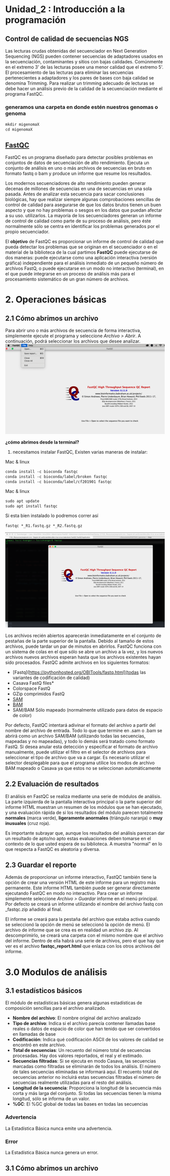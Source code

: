 # Unidad_2 : Introducción a la programación

##  Control de calidad de secuencias NGS

Las lecturas crudas obtenidas del secuenciador en Next Generation Sequencing (NGS) pueden contener secuencias de adaptadores usados en la secuenciación, contaminantes y sitios con bajas calidades.
Comúnmente en el extremo 3' de las lecturas posee una menor calidad que el extremo 5'.
El procesamiento de las lecturas para eliminar las secuencias pertenecientes a adaptadores y los pares de bases con baja calidad se denomina Trimming.
Para realizar un trimming adecuado de lecturas se debe hacer un análisis previo de la calidad de la secuenciación mediante el programa FastQC.

### generamos una carpeta en donde estén nuestros genomas o genoma

```
mkdir migenomaX
cd migenomaX
```

##  [FastQC](https://www.bioinformatics.babraham.ac.uk/projects/fastqc/)

FastQC es un programa diseñado para detectar posibles problemas en conjuntos de datos de secuenciación de alto rendimiento. Ejecuta un conjunto de análisis en uno o más archivos de secuencias en bruto en formato fastq o bam y produce un informe que resume los resultados.

Los modernos secuenciadores de alto rendimiento pueden generar decenas de millones de secuencias en una de secuencias en una sola pasada. Antes de analizar esta secuencia para sacar conclusiones biológicas, hay que realizar siempre algunas comprobaciones sencillas de control de calidad para asegurarse de que los datos brutos tienen un buen aspecto y que no hay problemas o sesgos en los datos que puedan afectar a su uso.
utilizarlos.
La mayoría de los secuenciadores generan un informe de control de calidad como parte de su proceso de análisis, pero éste normalmente sólo se centra en identificar los problemas generados por el propio secuenciador.

El **objetivo** de FastQC es proporcionar un informe de control de calidad que pueda detectar los problemas que se originan en el secuenciador o en el material de la biblioteca de la cual partimos
**FastQC** puede ejecutarse de dos maneras: puede ejecutarse como una aplicación interactiva (versión gráfica) independiente para el análisis inmediato de un pequeño número de archivos FastQ, o puede ejecutarse en un modo no interactivo (terminal), en el que puede integrarse en un proceso de análisis más para el procesamiento sistemático de un gran número de archivos.


# 2. Operaciones básicas
## 2.1 Cómo abrimos un archivo

Para abrir uno o más archivos de secuencia de forma interactiva, simplemente ejecute el programa y seleccione *Archivo > Abrir*.
A continuación, podrá seleccionar los archivos que desee analizar.
![figura_1.png](figura_1.png)

**¿cómo abrimos desde la terminal?**

1) necesitamos instalar FastQC, Existen varias maneras de instalar:

Mac & linux
```
conda install -c bioconda fastqc
conda install -c bioconda/label/broken fastqc
conda install -c bioconda/label/cf201901 fastqc
```
Mac & linux
```
sudo apt update
sudo apt install fastqc
```

 Si esta bien instalado lo podremos correr así

 `fastqc *_R1.fastq.gz *_R2.fastq.gz`

![figura_2.png](figura_2.png)


Los archivos recién abiertos aparecerán inmediatamente en el conjunto de pestañas de la parte superior de la pantalla.
Debido al tamaño de estos archivos, puede tardar un par de minutos en abrirlos. FastQC
funciona con un sistema de colas en el que sólo se abre un archivo a la vez, y los nuevos archivos
nuevos archivos esperan hasta que los archivos existentes hayan sido procesados.
FastQC admite archivos en los siguientes formatos:

* [Fastq](https://pythonhosted.org/OBITools/fastq.html](todas las variantes de codificación de calidad)
* Casava FastQ files*
* Colorspace FastQ
* GZip comprimidos FastQ
* [SAM](https://en.wikipedia.org/wiki/SAM_file_format)
* [BAM](https://support.illumina.com/help/BS_App_RNASeq_Alignment_OLH_1000000006112/Content/Source/Informatics/BAM-Format.htm#)
* SAM/BAM Sólo mapeado (normalmente utilizado para datos de espacio de color)

Por defecto, FastQC intentará adivinar el formato del archivo a partir del nombre del archivo de entrada. Todo lo que
que termine en .sam o .bam se abrirá como un archivo SAM/BAM (utilizando todas las secuencias, mapeadas
y no mapeadas), y todo lo demás será tratado como formato FastQ. Si desea
anular esta detección y especificar el formato de archivo manualmente, puede utilizar el filtro
en el selector de archivos para seleccionar el tipo de archivo que va a cargar. Es necesario
utilizar el selector desplegable para que el programa utilice los modos de archivo BAM mapeado o Casava
ya que estos no se seleccionan automáticamente

## 2.2 Evaluación de resultados

El análisis en FastQC se realiza mediante una serie de módulos de análisis. La parte izquierda
de la pantalla interactiva principal o la parte superior del informe HTML muestran un resumen de los
módulos que se han ejecutado, y una evaluación rápida de si los resultados del módulo
parecen totalmente **normales** (marca verde), **ligeramente anormales** (triángulo naranja) o **muy inusuales** (cruz roja).

Es importante subrayar que, aunque los resultados del análisis parezcan dar un resultado de apto/no apto
estas evaluaciones deben tomarse en el contexto de lo que usted espera de su biblioteca. A
muestra "normal" en lo que respecta a FastQC es aleatoria y diversa.


## 2.3 Guardar el reporte
Además de proporcionar un informe interactivo, FastQC también tiene la opción de crear una
versión HTML de este informe para un registro más permanente. Este informe HTML también puede ser generar directamente ejecutando FastQC en modo no interactivo.
Para crear un informe simplemente seleccione *Archivo > Guardar* informe en el menú principal. Por defecto se creará un informe utilizando el nombre del archivo fastq con _fastqc.zip añadido al final.

El informe se creará para la pestaña del archivo que estaba activa cuando se seleccionó la opción de menú se seleccionó la opción de menú.
El archivo de informe que se crea es en realidad un archivo zip. Al descomprimirlo, se creará una carpeta con el mismo nombre que el archivo del informe. Dentro de ella habrá una serie de archivos, pero el que hay que ver es el archivo **fastqc_report.html** que enlaza con los otros archivos del informe.


# 3.0 Modulos de análisis
##  3.1 estadísticos básicos
El módulo de estadísticas básicas genera algunas estadísticas de composición sencillas para el archivo
analizado.
+ **Nombre del archivo**: El nombre original del archivo analizado
+ **Tipo de archivo**: Indica si el archivo parecía contener llamadas base reales o datos de espacio de color
que han tenido que ser convertidos en llamadas de base
+ **Codificación**: Indica qué codificación ASCII de los valores de calidad se encontró en este archivo.
+ **Total de secuencias**: Un recuento del número total de secuencias procesadas. Hay dos valores reportados, el real y el estimado. 
+ **Secuencias filtradas**: Si se ejecuta en modo Casava, las secuencias marcadas como filtradas se eliminarán de todos los análisis. El número de tales secuencias eliminadas se informará aquí. El recuento total de secuencias anterior no incluirá estas secuencias filtradas el número de secuencias realmente utilizadas para el resto del
análisis.
+ **Longitud de la secuencia**: Proporciona la longitud de la secuencia más corta y más larga del
conjunto. Si todas las secuencias tienen la misma longitud, sólo se informa de un valor.
+ **%GC**: El %GC global de todas las bases en todas las secuencias

### **Advertencia**
  La Estadística Básica nunca emite una advertencia.
### **Error** 
La Estadística Básica nunca genera un error.

## 3.1 Cómo abrimos un archivo
